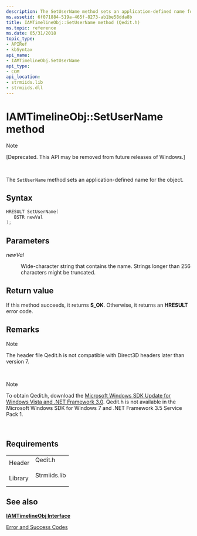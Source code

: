 ```yaml
---
description: The SetUserName method sets an application-defined name for the object.
ms.assetid: 6f071884-519a-465f-8273-ab1be58dda8b
title: IAMTimelineObj::SetUserName method (Qedit.h)
ms.topic: reference
ms.date: 05/31/2018
topic_type: 
- APIRef
- kbSyntax
api_name: 
- IAMTimelineObj.SetUserName
api_type: 
- COM
api_location: 
- strmiids.lib
- strmiids.dll
---
```


# IAMTimelineObj::SetUserName method

> [!Note]  
> \[Deprecated. This API may be removed from future releases of Windows.\]

 

The `SetUserName` method sets an application-defined name for the object.

## Syntax


```C++
HRESULT SetUserName(
   BSTR newVal
);
```



## Parameters

<dl> <dt>

*newVal* 
</dt> <dd>

Wide-character string that contains the name. Strings longer than 256 characters might be truncated.

</dd> </dl>

## Return value

If this method succeeds, it returns **S\_OK**. Otherwise, it returns an **HRESULT** error code.

## Remarks

> [!Note]  
> The header file Qedit.h is not compatible with Direct3D headers later than version 7.

 

> [!Note]  
> To obtain Qedit.h, download the [Microsoft Windows SDK Update for Windows Vista and .NET Framework 3.0](https://msdn.microsoft.com/windowsvista/bb980924.aspx). Qedit.h is not available in the Microsoft Windows SDK for Windows 7 and .NET Framework 3.5 Service Pack 1.

 

## Requirements



|                    |                                                                                         |
|--------------------|-----------------------------------------------------------------------------------------|
| Header<br/>  | <dl> <dt>Qedit.h</dt> </dl>      |
| Library<br/> | <dl> <dt>Strmiids.lib</dt> </dl> |



## See also

<dl> <dt>

[**IAMTimelineObj Interface**](iamtimelineobj.md)
</dt> <dt>

[Error and Success Codes](error-and-success-codes.md)
</dt> </dl>

 

 




